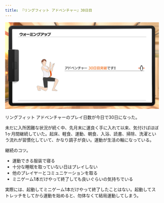 ```yaml
---
title: 『リングフィット アドベンチャー』30日目
---
```


![](/images/2019-12-29-ring-fit-adventure.jpg)

リングフィット アドベンチャーのプレイ日数が今日で30日になった。

未だに入所困難な状況が続く中、先月末に運良く手に入れて以来、気付けばほぼ1ヶ月間継続していた。起床、軽食、運動、朝食、入浴、読書、掃除、洗濯という流れが習慣化していて、かなり調子が良い。運動が生活の軸になっている。

継続のコツ。

- 運動できる服装で寝る
- 十分な睡眠を取っていない日はプレイしない
- 他のプレイヤーとコミュニケーションを取る
- ミニゲーム1本だけやって終了しても良いぐらいの気持ちでいる

実際には、起動してミニゲーム1本だけやって終了したことはない。起動してストレッチをしてから運動を始めると、勿体なくて結局運動してしまう。
